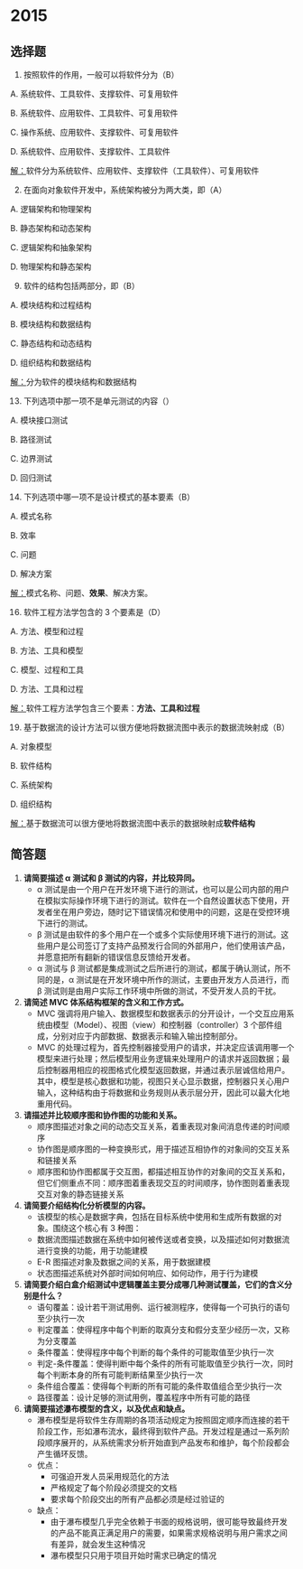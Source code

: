 #  2015

## 选择题

1. 按照软件的作用，一般可以将软件分为（B）

A. 系统软件、工具软件、支撑软件、可复用软件

B. 系统软件、应用软件、工具软件、可复用软件

C. 操作系统、应用软件、支撑软件、可复用软件

D. 系统软件、应用软件、支撑软件、工具软件

[解：]()软件分为系统软件、应用软件、支撑软件（工具软件）、可复用软件

2. 在面向对象软件开发中，系统架构被分为两大类，即（A）

A. 逻辑架构和物理架构

B. 静态架构和动态架构

C. 逻辑架构和抽象架构

D. 物理架构和静态架构

9. 软件的结构包括两部分，即（B）

A. 模块结构和过程结构

B. 模块结构和数据结构

C. 静态结构和动态结构

D. 组织结构和数据结构

[解：]()分为软件的模块结构和数据结构

13. 下列选项中那一项不是单元测试的内容（）

A. 模块接口测试

B. 路径测试

C. 边界测试

D. 回归测试

14. 下列选项中哪一项不是设计模式的基本要素（B）

A. 模式名称

B. 效率

C. 问题

D. 解决方案

[解：]()模式名称、问题、**效果**、解决方案。

16. 软件工程方法学包含的 3 个要素是（D）

A. 方法、模型和过程

B. 方法、工具和模型

C. 模型、过程和工具

D. 方法、工具和过程

[解：]()软件工程方法学包含三个要素：**方法、工具和过程**

19. 基于数据流的设计方法可以很方便地将数据流图中表示的数据流映射成（B）

A. 对象模型

B. 软件结构

C. 系统架构

D. 组织结构

[解：]()基于数据流可以很方便地将数据流图中表示的数据映射成**软件结构**

## 简答题

1. **请简要描述 α 测试和 β 测试的内容，并比较异同。**
   + α 测试是由一个用户在开发环境下进行的测试，也可以是公司内部的用户在模拟实际操作环境下进行的测试。软件在一个自然设置状态下使用，开发者坐在用户旁边，随时记下错误情况和使用中的问题，这是在受控环境下进行的测试。
   + β 测试是由软件的多个用户在一个或多个实际使用环境下进行的测试。这些用户是公司签订了支持产品预发行合同的外部用户，他们使用该产品，并愿意把所有翻新的错误信息反馈给开发者。
   + α 测试与 β 测试都是集成测试之后所进行的测试，都属于确认测试，所不同的是，α 测试是在开发环境中所作的测试，主要由开发方人员进行，而 β 测试则是由用户实际工作环境中所做的测试，不受开发人员的干扰。
2. **请简述 MVC 体系结构框架的含义和工作方式。**
   + MVC 强调将用户输入、数据模型和数据表示的分开设计，一个交互应用系统由模型（Model）、视图（view）和控制器（controller）3 个部件组成，分别对应于内部数据、数据表示和输入输出控制部分。
   + MVC 的处理过程为，首先控制器接受用户的请求，并决定应该调用哪一个模型来进行处理；然后模型用业务逻辑来处理用户的请求并返回数据；最后控制器用相应的视图格式化模型返回数据，并通过表示层诚信给用户。其中，模型是核心数据和功能，视图只关心显示数据，控制器只关心用户输入，这种结构由于将数据和业务规则从表示层分开，因此可以最大化地重用代码。
3. **请描述并比较顺序图和协作图的功能和关系。**
   + 顺序图描述对象之间的动态交互关系，着重表现对象间消息传递的时间顺序
   + 协作图是顺序图的一种变换形式，用于描述互相协作的对象间的交互关系和链接关系
   + 顺序图和协作图都属于交互图，都描述相互协作的对象间的交互关系和，但它们侧重点不同：顺序图着重表现交互的时间顺序，协作图则着重表现交互对象的静态链接关系
4. **请简要介绍结构化分析模型的内容。**
   + 该模型的核心是数据字典，包括在目标系统中使用和生成所有数据的对象。围绕这个核心有 3 种图：
   + 数据流图描述数据在系统中如何被传送或者变换，以及描述如何对数据流进行变换的功能，用于功能建模
   + E-R 图描述对象及数据之间的关系，用于数据建模
   + 状态图描述系统对外部时间如何响应、如何动作，用于行为建模
5. **请简要介绍白盒介绍测试中逻辑覆盖主要分成哪几种测试覆盖，它们的含义分别是什么？**
   + 语句覆盖：设计若干测试用例、运行被测程序，使得每一个可执行的语句至少执行一次
   + 判定覆盖：使得程序中每个判断的取真分支和假分支至少经历一次，又称为分支覆盖
   + 条件覆盖：使得程序中每个判断的每个条件的可能取值至少执行一次
   + 判定-条件覆盖：使得判断中每个条件的所有可能取值至少执行一次，同时每个判断本身的所有可能判断结果至少执行一次
   + 条件组合覆盖：使得每个判断的所有可能的条件取值组合至少执行一次
   + 路径覆盖：设计足够的测试用例，覆盖程序中所有可能的路径
6. **请简要描述瀑布模型的含义，以及优点和缺点。**
   + 瀑布模型是将软件生存周期的各项活动规定为按照固定顺序而连接的若干阶段工作，形如瀑布流水，最终得到软件产品。开发过程是通过一系列阶段顺序展开的，从系统需求分析开始直到产品发布和维护，每个阶段都会产生循环反馈。
   + 优点：
     + 可强迫开发人员采用规范化的方法
     + 严格规定了每个阶段必须提交的文档
     + 要求每个阶段交出的所有产品都必须是经过验证的
   + 缺点：
     + 由于瀑布模型几乎完全依赖于书面的规格说明，很可能导致最终开发的产品不能真正满足用户的需要，如果需求规格说明与用户需求之间有差异，就会发生这种情况
     + 瀑布模型只只用于项目开始时需求已确定的情况

